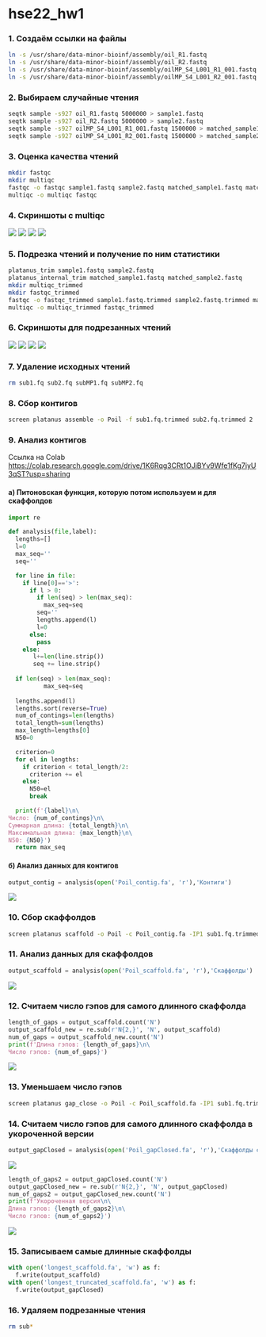 # hse22_hw1

### 1. Создаём ссылки на файлы

```bash
ln -s /usr/share/data-minor-bioinf/assembly/oil_R1.fastq
ln -s /usr/share/data-minor-bioinf/assembly/oil_R2.fastq
ln -s /usr/share/data-minor-bioinf/assembly/oilMP_S4_L001_R1_001.fastq
ln -s /usr/share/data-minor-bioinf/assembly/oilMP_S4_L001_R2_001.fastq
```

### 2. Выбираем случайные чтения

```bash
seqtk sample -s927 oil_R1.fastq 5000000 > sample1.fastq
seqtk sample -s927 oil_R2.fastq 5000000 > sample2.fastq
seqtk sample -s927 oilMP_S4_L001_R1_001.fastq 1500000 > matched_sample1.fastq
seqtk sample -s927 oilMP_S4_L001_R2_001.fastq 1500000 > matched_sample2.fastq
```

### 3. Оценка качества чтений

```bash
mkdir fastqc
mkdir multiqc
fastqc -o fastqc sample1.fastq sample2.fastq matched_sample1.fastq matched_sample2.fastq
multiqc -o multiqc fastqc
```
### 4. Скриншоты с multiqc
![](https://github.com/KirillMatirko/hse22_hw1/blob/main/pics/gen_stat.png)
![](https://github.com/KirillMatirko/hse22_hw1/blob/main/pics/seq_counts.png)
![](https://github.com/KirillMatirko/hse22_hw1/blob/main/pics/mean_scores.png)
![](https://github.com/KirillMatirko/hse22_hw1/blob/main/pics/per_seq_scores.png)

### 5. Подрезка чтений и получение по ним статистики

```bash
platanus_trim sample1.fastq sample2.fastq
platanus_internal_trim matched_sample1.fastq matched_sample2.fastq
mkdir multiqc_trimmed
mkdir fastqc_trimmed
fastqc -o fastqc_trimmed sample1.fastq.trimmed sample2.fastq.trimmed matched_sample1.fastq.int_trimmed matched_sample2.fastq.int_trimmed
multiqc -o multiqc_trimmed fastqc_trimmed
```

### 6. Скриншоты для подрезанных чтений

![](https://github.com/KirillMatirko/hse22_hw1/blob/main/pics/gen_stat_trimmed.png)
![](https://github.com/KirillMatirko/hse22_hw1/blob/main/pics/seq_counts_trimmed.png)
![](https://github.com/KirillMatirko/hse22_hw1/blob/main/pics/mean_scores_trimmed.png)
![](https://github.com/KirillMatirko/hse22_hw1/blob/main/pics/per_seq_scores_trimmed.png)

### 7. Удаление исходных чтений

```bash
rm sub1.fq sub2.fq subMP1.fq subMP2.fq
```

### 8. Сбор контигов

```bash
screen platanus assemble -o Poil -f sub1.fq.trimmed sub2.fq.trimmed 2
```

### 9. Анализ контигов

Ссылка на Colab https://colab.research.google.com/drive/1K6Rqg3CRt1OJiBYv9Wfe1fKg7iyU3qST?usp=sharing

#### a) Питоновская функция, которую потом используем и для скаффолдов

```python
import re

def analysis(file,label):
  lengths=[]
  l=0
  max_seq=''
  seq=''

  for line in file:
    if line[0]=='>':
      if l > 0:
        if len(seq) > len(max_seq):
          max_seq=seq
        seq=''
        lengths.append(l)
        l=0
      else:
        pass
    else:
       l+=len(line.strip())
       seq += line.strip()
  
  if len(seq) > len(max_seq):
          max_seq=seq
  
  lengths.append(l)
  lengths.sort(reverse=True)
  num_of_contings=len(lengths)
  total_length=sum(lengths)
  max_length=lengths[0]
  N50=0

  criterion=0
  for el in lengths:
    if criterion < total_length/2:
      criterion += el
    else:
      N50=el
      break

  print(f'{label}\n\
Число: {num_of_contings}\n\
Суммарная длина: {total_length}\n\
Максимальная длина: {max_length}\n\
N50: {N50}')
  return max_seq
```

#### б) Анализ данных для контигов

```python
output_contig = analysis(open('Poil_contig.fa', 'r'),'Контиги')
```
![](https://github.com/KirillMatirko/hse22_hw1/blob/main/pics/contig_analysis.png)

### 10. Сбор скаффолдов

```bash
screen platanus scaffold -o Poil -c Poil_contig.fa -IP1 sub1.fq.trimmed sub2.fq.trimmed -OP2 subMP1.fq.trimmed subMP2.fq.trimmed 2
```
### 11. Анализ данных для скаффолдов

```python
output_scaffold = analysis(open('Poil_scaffold.fa', 'r'),'Скаффолды')
```
![](https://github.com/KirillMatirko/hse22_hw1/blob/main/pics/scaffold_analysis.png)

### 12. Считаем число гэпов для самого длинного скаффолда

```python
length_of_gaps = output_scaffold.count('N')
output_scaffold_new = re.sub(r'N{2,}', 'N', output_scaffold)
num_of_gaps = output_scaffold_new.count('N')
print(f'Длина гэпов: {length_of_gaps}\n\
Число гэпов: {num_of_gaps}')
```
![](https://github.com/KirillMatirko/hse22_hw1/blob/main/pics/gaps.png)

### 13. Уменьшаем число гэпов

```bash
screen platanus gap_close -o Poil -c Poil_scaffold.fa -IP1 sub1.fq.trimmed sub2.fq.trimmed -OP2 subMP1.fq.trimmed subMP2.fq.trimmed 2
```

### 14. Считаем число гэпов для самого длинного скаффолда в укороченной версии

```python
output_gapClosed = analysis(open('Poil_gapClosed.fa', 'r'),'Скаффолды с укороченными гэпами')
```
![](https://github.com/KirillMatirko/hse22_hw1/blob/main/pics/scaffold_truncated_analysis.png)

```python
length_of_gaps2 = output_gapClosed.count('N')
output_gapClosed_new = re.sub(r'N{2,}', 'N', output_gapClosed)
num_of_gaps2 = output_gapClosed_new.count('N')
print(f'Укороченная версия\n\
Длина гэпов: {length_of_gaps2}\n\
Число гэпов: {num_of_gaps2}')
```
![](https://github.com/KirillMatirko/hse22_hw1/blob/main/pics/gaps_truncated.png)

### 15. Записываем самые длинные скаффолды

```python
with open('longest_scaffold.fa', 'w') as f:
  f.write(output_scaffold)
with open('longest_truncated_scaffold.fa', 'w') as f:
  f.write(output_gapClosed)
```

### 16. Удаляем подрезанные чтения

```bash
rm sub*
```
